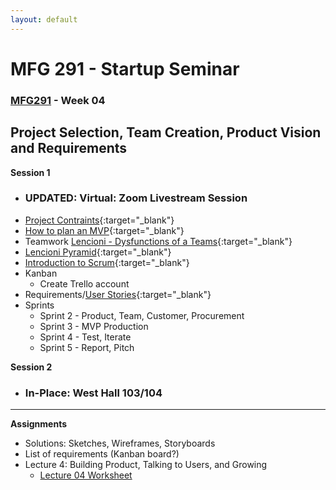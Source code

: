 ```yaml
---
layout: default
---
```


# MFG 291 - Startup Seminar

### [MFG291](../) - Week 04

## Project Selection, Team Creation, Product Vision and Requirements

**Session 1**
- ### UPDATED: Virtual: Zoom Livestream Session
- [Project Contraints](triple-constraints.png){:target="_blank"}
- [How to plan an MVP](https://www.youtube.com/watch?v=1hHMwLxN6EM&feature=emb_rel_end){:target="_blank"}
- Teamwork [Lencioni - Dysfunctions of a Teams](https://youtu.be/SX7Njc85bUY){:target="_blank"}
- [Lencioni Pyramid](LencioniPyramid.jpg){:target="_blank"}
- [Introduction to Scrum](http://scrumtrainingseries.com/Intro_to_Scrum/index.html){:target="_blank"}
- Kanban
    - Create Trello account
- Requirements/[User Stories](user-story.png){:target="_blank"}
- Sprints
    - Sprint 2 - Product, Team, Customer, Procurement
    - Sprint 3 - MVP Production
    - Sprint 4 - Test, Iterate
    - Sprint 5 - Report, Pitch


**Session 2**
- ### In-Place: West Hall 103/104

<!--

- Project Constraints - review
- Startup Presentations (randomly chosen)
    1. Shelby B
    1. Manny
    1. Alec
    1. Shelby S
    1. Max
    1. John
    1. Desmond
    1. Chase
    1. Alex
    1. Holly
- [Multi-Vote](project_multivote.docx): Vote for 4
- Founders: What do I need in a co-founder?
- Co-founder Q & A
- Project/Team selection finalized
    
-->

---

**Assignments**
- Solutions: Sketches, Wireframes, Storyboards
- List of requirements (Kanban board?)
- Lecture 4: Building Product, Talking to Users, and Growing
    - [Lecture 04 Worksheet](worksheet_Lecture04.docx)
